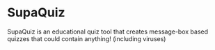 # SupaQuiz
SupaQuiz is an educational quiz tool that creates message-box based quizzes that could contain anything! (including viruses)
